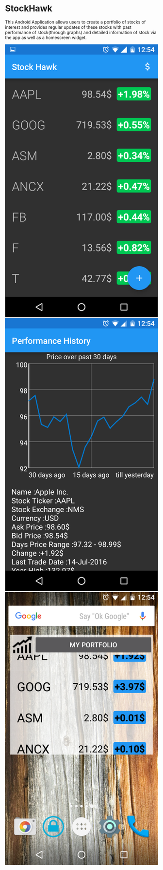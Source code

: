 # StockHawk

This Android Application allows users to create a portfolio of stocks of interest and provides regular updates of these stocks 
with past performance of stock(through graphs) and detailed information of stock via the app as well as a homescreen widget.

![Alt text](/screenshots/main_screen.png?raw=true "Main Screen")
![Alt text](/screenshots/graph_and_details.png?raw=true "Performance Graph and Details")
![Alt text](/screenshots/widget.png?raw=true "Homescreen Widget")

